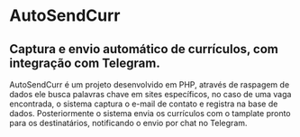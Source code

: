 # AutoSendCurr
## Captura e envio automático de currículos, com integração com Telegram.

AutoSendCurr é um projeto desenvolvido em PHP, através de raspagem de dados ele busca palavras chave em sites específicos, no caso de uma vaga encontrada, o sistema captura o e-mail de contato e registra na base de dados. Posteriormente o sistema envia os currículos com o tamplate pronto para os destinatários, notificando o envio por chat no Telegram.
